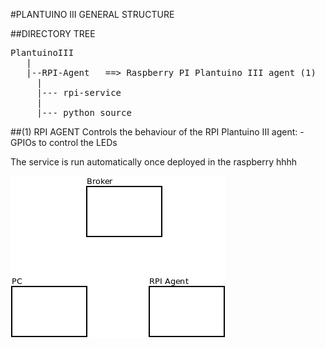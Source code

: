 #PLANTUINO III GENERAL STRUCTURE


##DIRECTORY TREE
<pre>
PlantuinoIII
   |  
   |--RPI-Agent   ==> Raspberry PI Plantuino III agent (1)  
     |  
	 |--- rpi-service  
	 |
	 |--- python_source  
</pre>


##(1) RPI AGENT
Controls the behaviour of the RPI Plantuino III agent:
    - GPIOs to control the LEDs

The service is run automatically once deployed in the raspberry
hhhh


![Imageddd](./Diagrams/PlantuinoIII.png "Text to show on mouseover")